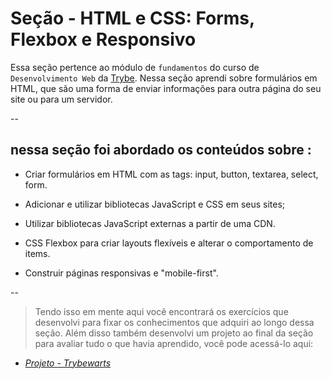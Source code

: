 # Seção - HTML e CSS: Forms, Flexbox e Responsivo

Essa seção pertence ao módulo de `fundamentos` do curso de `` Desenvolvimento Web`` da [Trybe](https://www.betrybe.com/). Nessa seção aprendi sobre formulários em HTML, que são uma forma de enviar informações para outra página do seu site ou para um servidor.

--

## nessa seção foi abordado os conteúdos sobre :

- Criar formulários em HTML com as tags: input, button, textarea, select, form.

- Adicionar e utilizar bibliotecas JavaScript e CSS em seus sites;

- Utilizar bibliotecas JavaScript externas a partir de uma CDN.
 
- CSS Flexbox para criar layouts flexíveis e alterar o comportamento de items.

- Construir páginas responsivas e "mobile-first".

--

>Tendo isso em mente aqui você encontrará os exercícios que desenvolvi para fixar os conhecimentos que adquiri ao longo dessa seção. Além disso também desenvolvi um projeto ao final da seção para avaliar tudo o que havia aprendido, você pode acessá-lo aqui:

- [_Projeto - Trybewarts_]()


